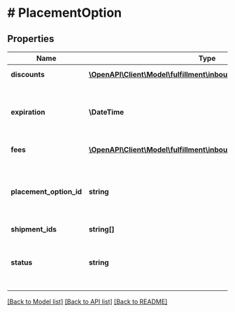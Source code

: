 # # PlacementOption

## Properties

Name | Type | Description | Notes
------------ | ------------- | ------------- | -------------
**discounts** | [**\OpenAPI\Client\Model\fulfillment\inbound\v2024_03_20\Incentive[]**](Incentive.md) | Discount for the offered option. |
**expiration** | **\DateTime** | The expiration date of the placement option. In [ISO 8601](https://developer-docs.amazon.com/sp-api/docs/iso-8601) datetime format with pattern &#x60;yyyy-MM-ddTHH:mm:ss.sssZ&#x60;. | [optional]
**fees** | [**\OpenAPI\Client\Model\fulfillment\inbound\v2024_03_20\Incentive[]**](Incentive.md) | The fee for the offered option. |
**placement_option_id** | **string** | The identifier of a placement option. A placement option represents the shipment splits and destinations of SKUs. |
**shipment_ids** | **string[]** | Shipment ids. |
**status** | **string** | The status of a placement option. Possible values: &#x60;OFFERED&#x60;, &#x60;ACCEPTED&#x60;, &#x60;EXPIRED&#x60;. |

[[Back to Model list]](../../README.md#models) [[Back to API list]](../../README.md#endpoints) [[Back to README]](../../README.md)
